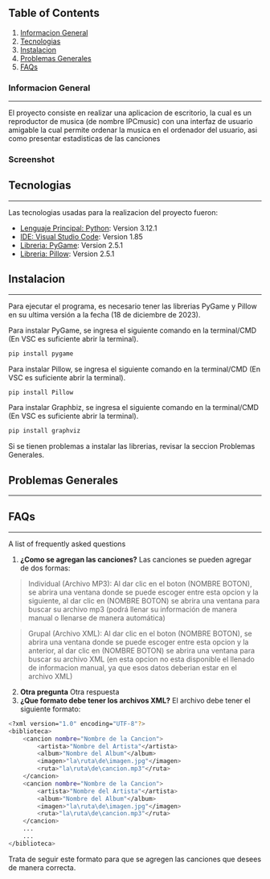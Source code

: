 ## Table of Contents
1. [Informacion General](#info-general)
2. [Tecnologias](#tecnologias)
3. [Instalacion](#instalacion)
4. [Problemas Generales](#problemas-generales)
5. [FAQs](#faqs)
### Informacion General
***
El proyecto consiste en realizar una aplicacion de escritorio, la cual es un reproductor de musica (de nombre IPCmusic) con una interfaz de usuario amigable la cual permite ordenar la musica en el ordenador del usuario, asi como presentar estadisticas de las canciones
### Screenshot

## Tecnologias
***
Las tecnologias usadas para la realizacion del proyecto fueron:
* [Lenguaje Principal: Python](https://www.python.org/): Version 3.12.1
* [IDE: Visual Studio Code](https://code.visualstudio.com/): Version 1.85
* [Libreria: PyGame](https://www.pygame.org): Version 2.5.1
* [Libreria: Pillow](https://pypi.org/project/Pillow/): Version 2.5.1
## Instalacion
***
Para ejecutar el programa, es necesario tener las librerias PyGame y Pillow en su ultima versión a la fecha (18 de diciembre de 2023).

Para instalar PyGame, se ingresa el siguiente comando en la terminal/CMD (En VSC es suficiente abrir la terminal).
```bash
pip install pygame
```

Para instalar Pillow, se ingresa el siguiente comando en la terminal/CMD (En VSC es suficiente abrir la terminal).
```bash
pip install Pillow
```

Para instalar Graphbiz, se ingresa el siguiente comando en la terminal/CMD (En VSC es suficiente abrir la terminal).
```bash
pip install graphviz
```

Si se tienen problemas a instalar las librerias, revisar la seccion Problemas Generales.

## Problemas Generales
***


## FAQs
***
A list of frequently asked questions
1. **¿Como se agregan las canciones?**
Las canciones se pueden agregar de dos formas:

>Individual (Archivo MP3): Al dar clic en el boton (NOMBRE BOTON), se abrira una ventana donde se puede escoger entre esta opcion y la siguiente, al dar clic en (NOMBRE BOTON) se abrira una ventana para buscar su archivo mp3 (podrá llenar su información de manera manual o llenarse de manera automática)

>Grupal (Archivo XML): Al dar clic en el boton (NOMBRE BOTON), se abrira una ventana donde se puede escoger entre esta opcion y la anterior, al dar clic en (NOMBRE BOTON) se abrira una ventana para buscar su archivo XML (en esta opcion no esta disponible el llenado de informacion manual, ya que esos datos deberian estar en el archivo XML)

2. **Otra pregunta**
Otra respuesta
3. **¿Que formato debe tener los archivos XML?**
El archivo debe tener el siguiente formato:
```bash
<?xml version="1.0" encoding="UTF-8"?> 
<biblioteca>
    <cancion nombre="Nombre de la Cancion">
        <artista>"Nombre del Artista"</artista>
        <album>"Nombre del Album"</album>
        <imagen>"la\ruta\de\imagen.jpg"</imagen>
        <ruta>"la\ruta\de\cancion.mp3"</ruta>
    </cancion>
    <cancion nombre="Nombre de la Cancion">
        <artista>"Nombre del Artista"</artista>
        <album>"Nombre del Album"</album>
        <imagen>"la\ruta\de\imagen.jpg"</imagen>
        <ruta>"la\ruta\de\cancion.mp3"</ruta>
    </cancion>
    ...
    ...
</biblioteca>
```
Trata de seguir este formato para que se agregen las canciones que desees de manera correcta.
